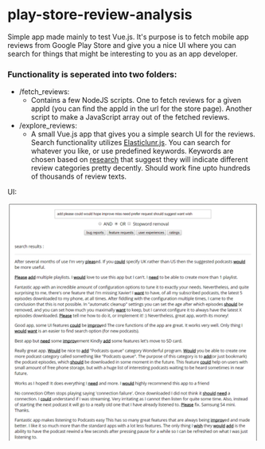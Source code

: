 # play-store-review-analysis

Simple app made mainly to test Vue.js. It's purpose is to fetch mobile 
app reviews from Google Play Store and give you a nice UI where you can
search for things that might be interesting to you as an app developer.

### Functionality is seperated into two folders:
* /fetch_reviews:
    * Contains a few NodeJS scripts. One to fetch reviews for a given appId (you can find the appId in the url for the store page).
      Another script to make a JavaScript array out of the fetched reviews.
* /explore_reviews:
    * A small Vue.js app that gives you a simple search UI for the reviews. Search functionality utilizes [Elasticlunr.js](https://github.com/weixsong/elasticlunr.js).
      You can search for whatever you like, or use predefined keywords. Keywords are chosen based on 
      [research](https://www.google.com "On the automatic classification of app reviews") that suggest they will indicate different review categories pretty decently. Should work fine upto hundreds of thousands of review texts.
      
      
UI:

![](https://raw.githubusercontent.com/piittis/play-store-review-analysis/master/ui-pic.PNG)
